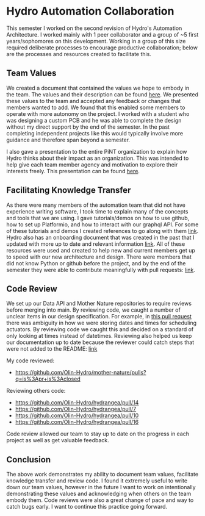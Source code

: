 # Hydro Automation Collaboration

This semester I worked on the second revision of Hydro's Automation Architecture. I worked mainly with 1 peer collaborator and a group of ~5 first years/sophomores on this development. Working in a group of this size required deliberate processes to encourage productive collaboration; below are the processes and resources created to facilitate this.

## Team Values

We created a document that contained the values we hope to embody in the team. The values and their description can be found [here](https://docs.google.com/document/d/1-OJNvd0kenk9DHmTYejzCaRjYyAjlhd418WMiSivKus/edit). We presented these values to the team and accepted any feedback or changes that members wanted to add. We found that this enabled some members to operate with more autonomy on the project. I worked with a student who was designing a custom PCB and he was able to complete the design without my direct support by the end of the semester. In the past completing independent projects like this would typically involve more guidance and therefore span beyond a semester.

I also gave a presentation to the entire PiNT organization to explain how Hydro thinks about their impact as an organization. This was intended to help give each team member agency and motivation to explore their interests freely. This presentation can be found [here](https://docs.google.com/presentation/d/1-0RsYcsTI9V0iFOwBBgDNXiJhX1RRLCftFCTicgvpvw/edit?usp=sharing).

## Facilitating Knowledge Transfer

As there were many members of the automation team that did not have experience writing software, I took time to explain many of the concepts and tools that we are using. I gave tutorials/demos on how to use github, how to set up Platformio, and how to interact with our graphql API. For some of these tutorials and demos I created references to go along with them [link](https://drive.google.com/drive/folders/1pWJFK-0sHZhJPD8K4xb3IIYOxR7ymnW-). Hydro also has an onboarding document that was created in the past that I updated with more up to date and relevant information [link](https://drive.google.com/drive/folders/1pWJFK-0sHZhJPD8K4xb3IIYOxR7ymnW-). All of these resources were used and created to help new and current members get up to speed with our new architecture and design. There were members that did not know Python or github before the project, and by the end of the semester they were able to contribute meaningfully with pull requests: [link](https://github.com/Olin-Hydro/hydrangea/pull/19).

## Code Review

We set up our Data API and Mother Nature repositories to require reviews before merging into main. By reviewing code, we caught a number of unclear items in our design specification. For example, in [this pull request](https://github.com/Olin-Hydro/hydrangea/pull/19) there was ambiguity in how we were storing dates and times for scheduling actuators. By reviewing code we caught this and decided on a standard of only looking at times instead of datetimes. Reviewing also helped us keep our documentation up to date because the reviewer could catch steps that were not added to the README: [link](https://github.com/Olin-Hydro/hydrangea/pull/14)

My code reviewed:

- https://github.com/Olin-Hydro/mother-nature/pulls?q=is%3Apr+is%3Aclosed

Reviewing others code:

- https://github.com/Olin-Hydro/hydrangea/pull/14
- https://github.com/Olin-Hydro/hydrangea/pull/7
- https://github.com/Olin-Hydro/hydrangea/pull/10
- https://github.com/Olin-Hydro/hydrangea/pull/16

Code review allowed our team to stay up to date on the progress in each project as well as get valuable feedback.

## Conclusion

The above work demonstrates my ability to document team values, facilitate knowledge transfer and review code. I found it extremely useful to write down our team values, however in the future I want to work on intentionally demonstrating these values and acknowledging when others on the team embody them. Code reviews were also a great change of pace and way to catch bugs early. I want to continue this practice going forward.
